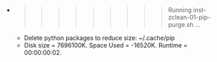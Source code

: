 * >>>>>>>>> Running inst-zclean-01-pip-purge.sh ...
  * Delete python packages to reduce size: ~/.cache/pip
  * Disk size = 7696100K. Space Used = -16520K. Runtime = 00:00:00:02.
